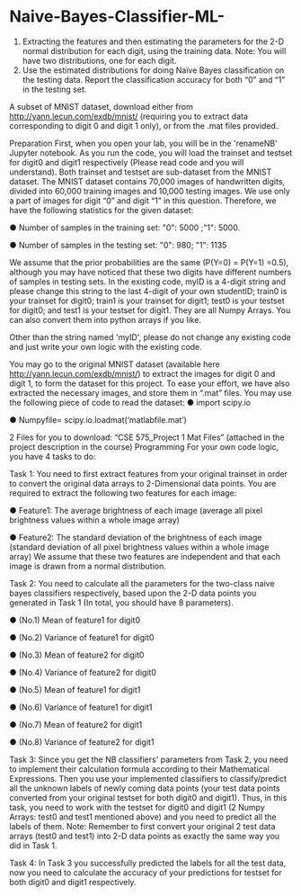 # Naive-Bayes-Classifier-ML-

1. Extracting the features and then estimating the parameters for the 2-D normal distribution for
each digit, using the training data. Note: You will have two distributions, one for each digit.
2. Use the estimated distributions for doing Naïve Bayes classification on the testing data. Report
the classification accuracy for both “0” and “1” in the testing set.

A subset of MNIST dataset, download either from http://yann.lecun.com/exdb/mnist/ (requiring
you to extract data corresponding to digit 0 and digit 1 only), or from the .mat files provided.

Preparation
First, when you open your lab, you will be in the 'renameNB' Jupyter notebook. As you run the code,
you will load the trainset and testset for digit0 and digit1 respectively (Please read code and you will
understand). Both trainset and testset are sub-dataset from the MNIST dataset. The MNIST dataset
contains 70,000 images of handwritten digits, divided into 60,000 training images and 10,000 testing
images. We use only a part of images for digit “0” and digit “1” in this question.
Therefore, we have the following statistics for the given dataset:

● Number of samples in the training set: "0": 5000 ;"1": 5000.

● Number of samples in the testing set: "0": 980; "1": 1135

We assume that the prior probabilities are the same (P(Y=0) = P(Y=1) =0.5), although you may have
noticed that these two digits have different numbers of samples in testing sets.
In the existing code, myID is a 4-digit string and please change this string to the last 4-digit of your
own studentID; train0 is your trainset for digit0; train1 is your trainset for digit1; test0 is your testset for
digit0; and test1 is your testset for digit1. They are all Numpy Arrays. You can also convert them into
python arrays if you like.

Other than the string named 'myID', please do not change any existing code and just write your own
logic with the existing code.

You may go to the original MNIST dataset (available here http://yann.lecun.com/exdb/mnist/) to
extract the images for digit 0 and digit 1, to form the dataset for this project. To ease your effort, we
have also extracted the necessary images, and store them in “.mat” files. You may use the following
piece of code to read the dataset:
● import scipy.io

● Numpyfile= scipy.io.loadmat(‘matlabfile.mat’)


2 Files for you to download: “CSE 575_Project 1 Mat Files” (attached in the project description in the
course)
Programming
For your own code logic, you have 4 tasks to do:


Task 1:
You need to first extract features from your original trainset in order to convert the original data arrays
to 2-Dimensional data points.
You are required to extract the following two features for each image:

● Feature1: The average brightness of each image (average all pixel brightness values within a
whole image array)

● Feature2: The standard deviation of the brightness of each image (standard deviation of all
pixel brightness values within a whole image array)
We assume that these two features are independent and that each image is drawn from a normal
distribution.


Task 2:
You need to calculate all the parameters for the two-class naive bayes classifiers respectively, based
upon the 2-D data points you generated in Task 1 (In total, you should have 8 parameters).

● (No.1) Mean of feature1 for digit0

● (No.2) Variance of feature1 for digit0

● (No.3) Mean of feature2 for digit0

● (No.4) Variance of feature2 for digit0

● (No.5) Mean of feature1 for digit1

● (No.6) Variance of feature1 for digit1

● (No.7) Mean of feature2 for digit1

● (No.8) Variance of feature2 for digit1



Task 3:
Since you get the NB classifiers' parameters from Task 2, you need to implement their calculation
formula according to their Mathematical Expressions. Then you use your implemented classifiers to
classify/predict all the unknown labels of newly coming data points (your test data points converted
from your original testset for both digit0 and digit1). Thus, in this task, you need to work with the
testset for digit0 and digit1 (2 Numpy Arrays: test0 and test1 mentioned above) and you need to
predict all the labels of them.
Note: Remember to first convert your original 2 test data arrays (test0 and test1) into 2-D data points
as exactly the same way you did in Task 1.


Task 4:
In Task 3 you successfully predicted the labels for all the test data, now you need to calculate the
accuracy of your predictions for testset for both digit0 and digit1 respectively.
